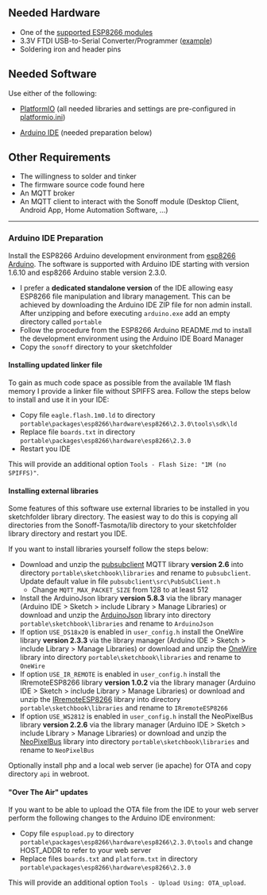 ## Needed Hardware

* One of the [supported ESP8266 modules](https://github.com/arendst/Sonoff-Tasmota/blob/master/README.md)
* 3.3V FTDI USB-to-Serial Converter/Programmer ([example](https://www.sparkfun.com/products/9873))
* Soldering iron and header pins

## Needed Software

Use either of the following:

* [PlatformIO](http://platformio.org) (all needed libraries and settings are pre-configured in [platformio.ini](https://github.com/arendst/Sonoff-Tasmota/blob/master/platformio.ini))

* [Arduino IDE](https://www.arduino.cc/en/Main/Software) (needed preparation below)

## Other Requirements

* The willingness to solder and tinker
* The firmware source code found here
* An MQTT broker
* An MQTT client to interact with the Sonoff module (Desktop Client, Android App, Home Automation Software, ...)

----

### Arduino IDE Preparation

Install the ESP8266 Arduino development environment from [esp8266 Arduino](https://github.com/esp8266/Arduino). The software is supported with Arduino IDE starting with version 1.6.10 and esp8266 Arduino stable version 2.3.0.

- I prefer a **dedicated standalone version** of the IDE allowing easy ESP8266 file manipulation and library management. This can be achieved by downloading the Arduino IDE ZIP file for non admin install. After unzipping and before executing ``arduino.exe`` add an empty directory called ``portable``
- Follow the procedure from the ESP8266 Arduino README.md to install the development environment using the Arduino IDE Board Manager
- Copy the ``sonoff`` directory to your sketchfolder

#### Installing updated linker file

To gain as much code space as possible from the available 1M flash memory I provide a linker file without SPIFFS area. Follow the steps below to install and use it in your IDE:
- Copy file ``eagle.flash.1m0.ld`` to directory ``portable\packages\esp8266\hardware\esp8266\2.3.0\tools\sdk\ld``
- Replace file ``boards.txt`` in directory ``portable\packages\esp8266\hardware\esp8266\2.3.0``
- Restart you IDE

This will provide an additional option ``Tools - Flash Size: "1M (no SPIFFS)"``.

#### Installing external libraries

Some features of this software use external libraries to be installed in you sketchfolder library directory. The easiest way to do this is copying all directories from the Sonoff-Tasmota/lib directory to your sketchfolder library directory and restart you IDE.

If you want to install libraries yourself follow the steps below:
- Download and unzip the [pubsubclient](https://github.com/knolleary/pubsubclient/releases/tag/v2.6) MQTT library **version 2.6** into directory ``portable\sketchbook\libraries`` and rename to ``pubsubclient``. Update default value in file ``pubsubclient\src\PubSubClient.h``  
  - Change ``MQTT_MAX_PACKET_SIZE`` from 128 to at least 512  
- Install the ArduinoJson library **version 5.8.3** via the library manager (Arduino IDE > Sketch > include Library > Manage Libraries) or download and unzip the [ArduinoJson](https://github.com/bblanchon/ArduinoJson/releases/tag/v5.8.3
) library into directory ``portable\sketchbook\libraries`` and rename to ``ArduinoJson``
- If option ``USE_DS18x20`` is enabled in ``user_config.h`` install the OneWire library **version 2.3.3** via the library manager (Arduino IDE > Sketch > include Library > Manage Libraries) or download and unzip the [OneWire](https://github.com/PaulStoffregen/OneWire/releases/tag/v2.3.3) library into directory ``portable\sketchbook\libraries`` and rename to ``OneWire``
- If option ``USE_IR_REMOTE`` is enabled in ``user_config.h`` install the IRremoteESP8266 library **version 1.0.2** via the library manager (Arduino IDE > Sketch > include Library > Manage Libraries) or download and unzip the [IRremoteESP8266](https://github.com/markszabo/IRremoteESP8266/releases/tag/v1.0.2) library into directory ``portable\sketchbook\libraries`` and rename to ``IRremoteESP8266``
- If option ``USE_WS2812`` is enabled in ``user_config.h`` install the NeoPixelBus library **version 2.2.6** via the library manager (Arduino IDE > Sketch > include Library > Manage Libraries) or download and unzip the [NeoPixelBus](https://github.com/Makuna/NeoPixelBus/releases/tag/2.2.6) library  into directory ``portable\sketchbook\libraries`` and rename to ``NeoPixelBus``

Optionally install php and a local web server (ie apache) for OTA and copy directory ``api`` in webroot.

#### "Over The Air" updates
If you want to be able to upload the OTA file from the IDE to your web server perform the following changes to the Arduino IDE environment:

- Copy file ``espupload.py`` to directory ``portable\packages\esp8266\hardware\esp8266\2.3.0\tools`` and change HOST_ADDR to refer to your web server
- Replace files ``boards.txt`` and ``platform.txt`` in directory ``portable\packages\esp8266\hardware\esp8266\2.3.0``

This will provide an additional option ``Tools - Upload Using: OTA_upload``.
